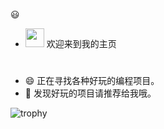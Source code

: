 😃

 - <img src="https://media0.giphy.com/media/pylpD8AoQCf3CQ1oO2/giphy.gif" width=30 height=30>  欢迎来到我的主页<br>
#
                  
- 😄  正在寻找各种好玩的编程项目。                
- 💬  发现好玩的项目请推荐给我哦。              


![trophy](https://github-profile-trophy.vercel.app/?username=taotao1058&no-frame=true&column=-1)  

